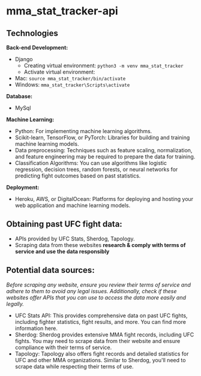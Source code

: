 # mma_stat_tracker-api

## Technologies
**Back-end Development:**
- Django
  - Creating virtual environment:
    `python3 -m venv mma_stat_tracker`
  - Activate virtual environment:
- Mac: `source mma_stat_tracker/bin/activate`
- Windows: `mma_stat_tracker\Scripts\activate`

**Database:**
- MySql

**Machine Learning:**
- Python: For implementing machine learning algorithms.
- Scikit-learn, TensorFlow, or PyTorch: Libraries for building and training machine learning models.
- Data preprocessing: Techniques such as feature scaling, normalization, and feature engineering may be required to prepare the data for training.
- Classification Algorithms: You can use algorithms like logistic regression, decision trees, random forests, or neural networks for predicting fight outcomes based on past statistics.

**Deployment:**
- Heroku, AWS, or DigitalOcean: Platforms for deploying and hosting your web application and machine learning models.

## Obtaining past UFC fight data:
- APIs provided by UFC Stats, Sherdog, Tapology. 
- Scraping data from these websites **research & comply with terms of service and use the data responsibly**

## Potential data sources:
*Before scraping any website, ensure you review their terms of service and adhere to them to avoid any legal issues. Additionally, check if these websites offer APIs that you can use to access the data more easily and legally.*
- UFC Stats API: This provides comprehensive data on past UFC fights, including fighter statistics, fight results, and more. You can find more information here.
- Sherdog: Sherdog provides extensive MMA fight records, including UFC fights. You may need to scrape data from their website and ensure compliance with their terms of service.
- Tapology: Tapology also offers fight records and detailed statistics for UFC and other MMA organizations. Similar to Sherdog, you'll need to scrape data while respecting their terms of use.
